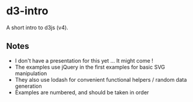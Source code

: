 # d3-intro
A short intro to d3js (v4).

## Notes
- I don't have a presentation for this yet ... It might come !
- The examples use jQuery in the first examples for basic SVG manipulation
- They also use lodash for convenient functional helpers / random data generation
- Examples are numbered, and should be taken in order
